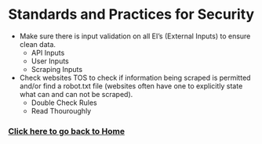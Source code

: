 # Standards and Practices for Security

- Make sure there is input validation on all EI’s (External Inputs) to ensure clean data.
  - API Inputs
  - User Inputs
  - Scraping Inputs
- Check websites TOS to check if information being scraped is permitted and/or find a robot.txt file (websites often have one to explicitly state what can and can not be scraped).
  - Double Check Rules
  - Read Thouroughly

### **[Click here to go back to Home](https://github.com/kiffit/waterfall-project)**
